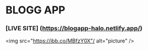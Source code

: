 # BLOGG APP
### [LIVE SITE] (https://blogapp-halo.netlify.app/)
<img src="https://ibb.co/MBfzY0X"/ alt="picture" />
